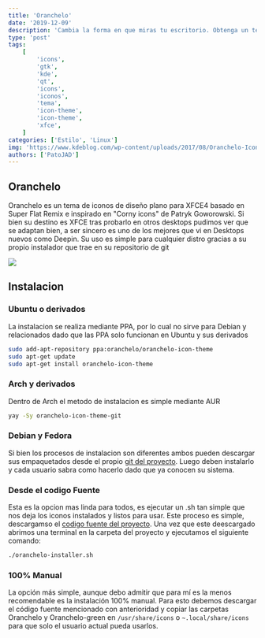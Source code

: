 ```yaml
---
title: 'Oranchelo'
date: '2019-12-09'
description: 'Cambia la forma en que miras tu escritorio. Obtenga un tema de iconos cuidadosamente diseñado, brillante y limpio para Gnome Desktop.'
type: 'post'
tags:
    [
        'icons',
        'gtk',
        'kde',
        'qt',
        'icons',
        'iconos',
        'tema',
        'icon-theme',
        'icon-theme',
        'xfce',
    ]
categories: ['Estilo', 'Linux']
img: 'https://www.kdeblog.com/wp-content/uploads/2017/08/Oranchelo-Icon-Theme_crop.jpg'
authors: ['PatoJAD']
---
```


## Oranchelo

Oranchelo es un tema de iconos de diseño plano para XFCE4 basado en Super Flat Remix e inspirado en "Corny icons" de Patryk Goworowski. Si bien su destino es XFCE tras probarlo en otros desktops pudimos ver que se adaptan bien, a ser sincero es uno de los mejores que vi en Desktops nuevos como Deepin. Su uso es simple para cualquier distro gracias a su propio instalador que trae en su repositorio de git

![](https://2.bp.blogspot.com/-IHBM65dQ7yo/V7k0DL0NX_I/AAAAAAAAHvk/4lPzxcDtnJUQ8weAzBIo_P5xTIeWYiuyQCEw/s1920/oranchelo-2.jpg)

## Instalacion

### Ubuntu o derivados

La instalacion se realiza mediante PPA, por lo cual no sirve para Debian y relacionados dado que las PPA solo funcionan en Ubuntu y sus derivados

```zsh
sudo add-apt-repository ppa:oranchelo/oranchelo-icon-theme
sudo apt-get update
sudo apt-get install oranchelo-icon-theme
```

### Arch y derivados

Dentro de Arch el metodo de instalacion es simple mediante AUR

```zsh
yay -Sy oranchelo-icon-theme-git
```

### Debian y Fedora

Si bien los procesos de instalacion son diferentes ambos pueden descargar sus empaquetados desde el propio [git del proyecto](https://github.com/OrancheloTeam/oranchelo-icon-theme/releases). Luego deben instalarlo y cada usuario sabra como hacerlo dado que ya conocen su sistema.

### Desde el codigo Fuente

Esta es la opcion mas linda para todos, es ejecutar un .sh tan simple que nos deja los iconos instalados y listos para usar. Este proceso es simple, descargamso el [codigo fuente del proyecto](https://github.com/OrancheloTeam/oranchelo-icon-theme). Una vez que este deescargado abrimos una terminal en la carpeta del proyecto y ejecutamos el siguiente comando:

```zsh
./oranchelo-installer.sh
```

### 100% Manual

La opción más simple, aunque debo admitir que para mí es la menos recomendable es la instalación 100% manual. Para esto debemos descargar el código fuente mencionado con anterioridad y copiar las carpetas Oranchelo y Oranchelo-green en `/usr/share/icons` o `~.local/share/icons` para que solo el usuario actual pueda usarlos.
